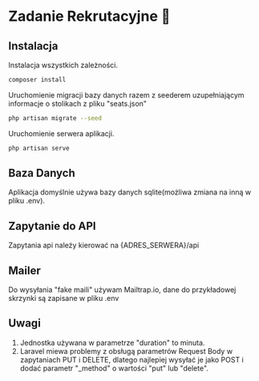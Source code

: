 # Zadanie Rekrutacyjne 👋

## Instalacja 

Instalacja wszystkich zależności.
```sh
composer install
```

Uruchomienie migracji bazy danych razem z seederem uzupełniającym informacje o stolikach z pliku "seats.json"
```sh
php artisan migrate --seed
```

Uruchomienie serwera aplikacji.
```sh
php artisan serve
```


## Baza Danych
Aplikacja domyślnie używa bazy danych sqlite(możliwa zmiana na inną w pliku .env).

## Zapytanie do API
Zapytania api należy kierować na {ADRES_SERWERA}/api 

## Mailer
Do wysyłania "fake maili" używam Mailtrap.io, dane do przykładowej skrzynki są zapisane w pliku .env

## Uwagi
1. Jednostka używana w parametrze "duration" to minuta.
2. Laravel miewa problemy z obsługą parametrów Request Body w zapytaniach PUT i DELETE, dlatego najlepiej wysyłać je jako POST i dodać parametr "_method" o wartości "put" lub "delete".

